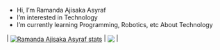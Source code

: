 - Hi, I’m Ramanda Ajisaka Asyraf
- I’m interested in Technology
- I’m currently learning Programming, Robotics, etc About Technology


| <a href="https://github.com/itsmee3223/github-readme-stats"><img align="center" src="https://github-readme-stats.vercel.app/api?username=itsmee3223&theme=onedark&show_icons=true&include_all_commits=true&theme=buefy&hide_border=true" alt="Ramanda Ajisaka Asyraf stats" /></a> | <a href="https://github.com/itsmee3223/github-readme-stats"><img align="center" src="https://github-readme-stats.vercel.app/api/top-langs/?username=itsmee3223&layout=compact&theme=onedark&hide_border=true" /></a> |
<!---
itsmee3223/itsmee3223 is a ✨ special ✨ repository because its `README.md` (this file) appears on your GitHub profile.
You can click the Preview link to take a look at your changes.
--->
